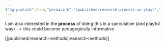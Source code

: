```yaml
---
{"dg-publish":true,"permalink":"/published/research-process-as-play/","noteIcon":""}
---
```


I am also interested in the **process** of doing this in a speculative (and playful way) —> this could become pedagogically informative

[[published/research-methods\|research-methods]]